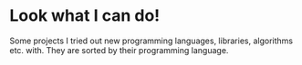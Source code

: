 # Look what I can do!
Some projects I tried out new programming languages, libraries, algorithms etc. with.
They are sorted by their programming language.
